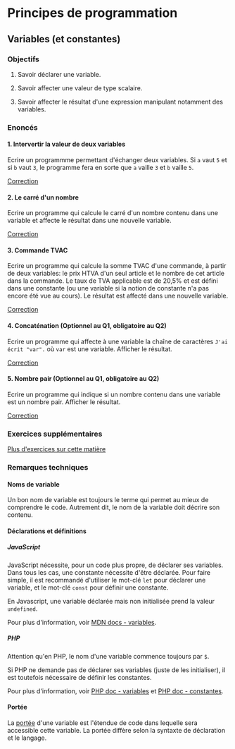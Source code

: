 # Principes de programmation

## Variables (et constantes)

### Objectifs

 1. Savoir déclarer une variable.

 2. Savoir affecter une valeur de type scalaire.

 3. Savoir affecter le résultat d'une expression manipulant notamment des variables.

### Enoncés

#### 1. Intervertir la valeur de deux variables

Ecrire un programmme permettant d'échanger deux variables. Si `a` vaut `5` et si `b` vaut `3`, le programme fera en sorte que `a` vaille `3` et `b` vaille `5`.

[Correction](./corrections/a-inversion/)

#### 2. Le carré d'un nombre

Ecrire un programme qui calcule le carré d'un nombre contenu dans une variable et affecte le résultat dans une nouvelle variable.

[Correction](./corrections/b-square/)

#### 3. Commande TVAC

Ecrire un programme qui calcule la somme TVAC d'une commande, à partir de deux variables: le prix HTVA d'un seul article et le nombre de cet article dans la commande. Le taux de TVA applicable est de 20,5% et est défini dans une constante (ou une variable si la notion de constante n'a pas encore été vue au cours). Le résultat est affecté dans une nouvelle variable.

[Correction](./corrections/c-vat/)

#### 4. Concaténation (Optionnel au Q1, obligatoire au Q2)

Ecrire un programme qui affecte à une variable la chaîne de caractères `J'ai écrit "var".` où `var` est une variable. Afficher le résultat.

[Correction](./corrections/d-concat/)

#### 5. Nombre pair (Optionnel au Q1, obligatoire au Q2)

Ecrire un programme qui indique si un nombre contenu dans une variable est un nombre pair. Afficher le résultat.

[Correction](./corrections/e-even/)

### Exercices supplémentaires

[Plus d'exercices sur cette matière](./sup.md)

### Remarques techniques

#### Noms de variable

Un bon nom de variable est toujours le terme qui permet au mieux de comprendre le code. Autrement dit, le nom de la variable doit décrire son contenu.

#### Déclarations et définitions

##### JavaScript

JavaScript nécessite, pour un code plus propre, de déclarer ses variables. Dans tous les cas, une constante nécessite d'être déclarée. Pour faire simple, il est recommandé d'utiliser le mot-clé `let` pour déclarer une variable, et le mot-clé `const` pour définir une constante.

En Javascript, une variable déclarée mais non initialisée prend la valeur `undefined`.

Pour plus d'information, voir [MDN docs - variables](https://developer.mozilla.org/fr/docs/Web/JavaScript/Guide/Grammar_and_types#d%C3%A9clarations).

##### PHP

Attention qu'en PHP, le nom d'une variable commence toujours par `$`. 

Si PHP ne demande pas de déclarer ses variables (juste de les initialiser), il est toutefois nécessaire de définir les constantes.

Pour plus d'information, voir [PHP doc - variables](https://www.php.net/manual/fr/language.variables.php) et [PHP doc - constantes](https://www.php.net/manual/fr/language.constants.php).

#### Portée

La [portée](https://fr.wikipedia.org/wiki/Port%C3%A9e_(informatique)) d'une variable est l'étendue de code dans lequelle sera accessible cette variable. La portée diffère selon la syntaxte de déclaration et le langage.
